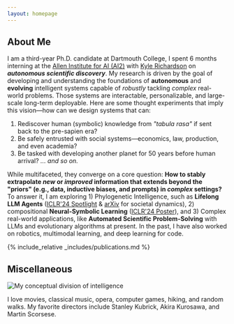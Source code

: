 ```yaml
---
layout: homepage
---
```


## About Me

I am a third-year Ph.D. candidate at Dartmouth College, I spent 6 months interning at the [Allen Institute for AI (AI2)](https://allenai.org/) with [Kyle Richardson](https://www.nlp-kyle.com/) on ***autonomous scientific discovery***. My research is driven by the goal of developing and understanding the foundations of **autonomous** and **evolving** intelligent systems capable of *robustly* tackling *complex* real-world problems. Those systems are interactable, personalizable, and large-scale long-term deployable. Here are some thought experiments that imply this vision—how can we design systems that can:
1. Rediscover human (symbolic) knowledge from *"tabula rasa"* if sent back to the pre-sapien era?
2. Be safely entrusted with social systems—economics, law, production, and even academia?
3. Be tasked with developing another planet for 50 years before human arrival?
*... and so on.*

While multifaceted, they converge on a core question: **How to stably extrapolate *new* or *improved* information that extends beyond the "priors" (e.g., data, inductive biases, and prompts) in *complex* settings?** To answer it, I am exploring 1) Phylogenetic Intelligence, such as **Lifelong LLM Agents** ([ICLR'24 Spotlight](https://openreview.net/pdf?id=s9z0HzWJJp) & [arXiv](https://arxiv.org/pdf/2409.17266) for societal dynamics), 2) compositional **Neural-Symbolic Learning** ([ICLR'24 Poster](https://openreview.net/pdf?id=uqxBTcWRnj)), and 3) Complex real-world applications, like **Automated Scientific Problem-Solving** with LLMs and evolutionary algorithms at present. In the past, I have also worked on robotics, multimodal learning, and deep learning for code.


{% include_relative _includes/publications.md %}



## Miscellaneous


![My conceptual division of intelligence](assets/img/triangle_s.png)


I love movies, classical music, opera, computer games, hiking, and random walks. My favorite directors include Stanley Kubrick, Akira Kurosawa, and Martin Scorsese. 
